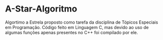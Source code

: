 # A-Star-Algoritmo

Algortimo a Estrela proposto como tarefa da disciplina de Tópicos Especiais em Programação.
Código feito em Linguagem C, mas devido ao uso de algumas funções apenas presentes no C++ foi compilado por ele.
